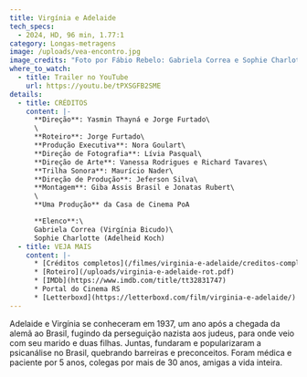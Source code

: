 ```yaml
---
title: Virgínia e Adelaide
tech_specs:
  - 2024, HD, 96 min, 1.77:1
category: Longas-metragens
image: /uploads/vea-encontro.jpg
image_credits: "Foto por Fábio Rebelo: Gabriela Correa e Sophie Charlotte"
where_to_watch:
  - title: Trailer no YouTube
    url: https://youtu.be/tPXSGFB2SME
details:
  - title: CRÉDITOS
    content: |-
      **Direção**: Yasmin Thayná e Jorge Furtado\
      \
      **Roteiro**: Jorge Furtado\
      **Produção Executiva**: Nora Goulart\
      **Direção de Fotografia**: Lívia Pasqual\
      **Direção de Arte**: Vanessa Rodrigues e Richard Tavares\
      **Trilha Sonora**: Maurício Nader\
      **Direção de Produção**: Jeferson Silva\
      **Montagem**: Giba Assis Brasil e Jonatas Rubert\
      \
      **Uma Produção** da Casa de Cinema PoA

      **Elenco**:\
      Gabriela Correa (Virgínia Bicudo)\
      Sophie Charlotte (Adelheid Koch)
  - title: VEJA MAIS
    content: |-
      * [Créditos completos](/filmes/virginia-e-adelaide/creditos-completos/)
      * [Roteiro](/uploads/virginia-e-adelaide-rot.pdf)
      * [IMDb](https://www.imdb.com/title/tt32831747)
      * Portal do Cinema RS
      * [Letterboxd](https://letterboxd.com/film/virginia-e-adelaide/)
---
```

Adelaide e Virgínia se conheceram em 1937, um ano após a chegada da alemã ao Brasil, fugindo da perseguição nazista aos judeus, para onde veio com seu marido e duas filhas. Juntas, fundaram e popularizaram a psicanálise no Brasil, quebrando barreiras e preconceitos. Foram médica e paciente por 5 anos, colegas por mais de 30 anos, amigas a vida inteira.
